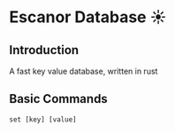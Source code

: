 # Escanor Database  ☀️

## Introduction

A fast key value database, written in rust

## Basic Commands

```redis
set [key] [value]
```
